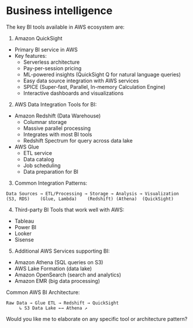 # Business intelligence

The key BI tools available in AWS ecosystem are:

1. Amazon QuickSight

* Primary BI service in AWS
* Key features:
  * Serverless architecture
  * Pay-per-session pricing
  * ML-powered insights (QuickSight Q for natural language queries)
  * Easy data source integration with AWS services
  * SPICE (Super-fast, Parallel, In-memory Calculation Engine)
  * Interactive dashboards and visualizations

2. AWS Data Integration Tools for BI:

* Amazon Redshift (Data Warehouse)
  * Columnar storage
  * Massive parallel processing
  * Integrates with most BI tools
  * Redshift Spectrum for query across data lake
* AWS Glue
  * ETL service
  * Data catalog
  * Job scheduling
  * Data preparation for BI

3. Common Integration Patterns:

```
Data Sources → ETL/Processing → Storage → Analysis → Visualization
(S3, RDS)    (Glue, Lambda)    (Redshift) (Athena)  (QuickSight)
```

4. Third-party BI Tools that work well with AWS:

* Tableau
* Power BI
* Looker
* Sisense

5. Additional AWS Services supporting BI:

* Amazon Athena (SQL queries on S3)
* AWS Lake Formation (data lake)
* Amazon OpenSearch (search and analytics)
* Amazon EMR (big data processing)

Common AWS BI Architecture:

```
Raw Data → Glue ETL → Redshift → QuickSight
     ↳ S3 Data Lake ←→ Athena ↗
```

Would you like me to elaborate on any specific tool or architecture pattern?
